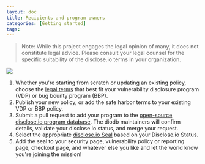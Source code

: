 ```yaml
---
layout: doc
title: Recipients and program owners 
categories: [Getting started]
tags: 
---
```

> Note: While this project engages the legal opinion of many, it does not constitute legal advice. Please consult your legal counsel for the specific suitability of the disclose.io terms in your organization.

**![](https://lh5.googleusercontent.com/yyC3IFGgrZYCliorptqXdDsSAsZJZ374k2_LfBXWvn1R0AlUdxw-sVAXVzM5rXWT09p-nyhnqmiOXbjCZ5a2YCYRivbdPAHmEY-VAtxwnBdpHIJTHGPlsf87T6yl2e4BlW328g89)**

1.  Whether you're starting from scratch or updating an existing policy, choose the [legal terms](https://github.com/disclose/dioterms) that best fit your vulnerability disclosure program (VDP) or bug bounty program (BBP).
2.  Publish your new policy, or add the safe harbor terms to your existing VDP or BBP policy.
3.  Submit a pull request to add your program to the [open-source disclose.io program database](https://github.com/disclose/diodb). The diodb maintainers will confirm details, validate your disclose.io status, and merge your request.
4.  Select the appropriate [disclose.io Seal](https://github.com/disclose/dioseal) based on your Disclose.io Status.
5.  Add the seal to your security page, vulnerability policy or reporting page, checkout page, and whatever else you like and let the world know you're joining the mission!